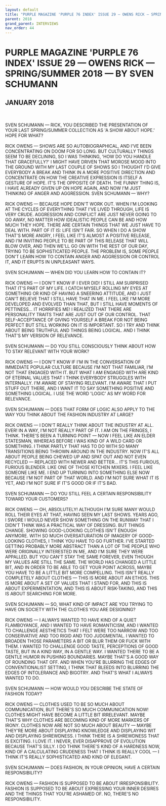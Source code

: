 ```yaml
---
layout: default
title: "PURPLE MAGAZINE 'PURPLE 76 INDEX' ISSUE 29 — OWENS RICK — SPRING/SUMMER 2018 — BY SVEN SCHUMANN"
parent: 2018
grand_parent: INTERVIEWS
nav_order: 44
---
```


# PURPLE MAGAZINE 'PURPLE 76 INDEX' ISSUE 29 — OWENS RICK — SPRING/SUMMER 2018 — BY SVEN SCHUMANN
## JANUARY 2018

<br><br>
SVEN SCHUMANN — RICK, YOU DESCRIBED THE PRESENTATION OF YOUR LAST SPRING/SUMMER COLLECTION AS 'A SHOW ABOUT HOPE.' HOPE FOR WHAT?
<br><br>
RICK OWENS — SHOWS ARE SO AUTOBIOGRAPHICAL, AND I'VE BEEN CONCENTRATING ON DOOM FOR SO LONG. BUT CULTURALLY THINGS SEEM TO BE DECLINING, SO I WAS THINKING, 'HOW DO YOU HANDLE THAT GRACEFULLY?' I MIGHT HAVE DRIVEN THAT MOROSE MOOD INTO THE GROUND WITH MY LAST COUPLE OF SHOWS SO I THOUGHT I'D GIVE EVERYBODY A BREAK AND THINK IN A MORE POSITIVE DIRECTION AND CONCENTRATE ON HOW THE CREATIVE EXPRESSION IS ITSELF A GESTURE OF HOPE. IT'S THE OPPOSITE OF DEATH. THE FUNNY THING IS, I HAVE ALREADY GIVEN UP ON HOPE AGAIN, AND NOW I'M JUST THINKING OF ANGER AND AGGRESSION.
SVEN SCHUMANN — WHY?
<br><br>
RICK OWENS — BECAUSE HOPE DIDN'T WORK OUT. WHEN I'M LOOKING AT THE CYCLES OF EVERYTHING THAT I'VE LIVED THROUGH, LIFE IS VERY CRUDE. AGGRESSION AND CONFLICT ARE JUST NEVER GOING TO GO AWAY, NO MATTER HOW IDEALISTIC PEOPLE CAN BE AND HOW MUCH THEY HOPE. THERE ARE CERTAIN THINGS THAT WE JUST HAVE TO DEAL WITH. PART OF IT IS: LIFE ISN'T FAIR. SO WHEN I DO A SHOW THAT'S MORE ANGRY, I FEEL LIKE IT'S ALMOST A POSITIVE RELEASE, AND I'M INVITING PEOPLE TO BE PART OF THIS RELEASE THAT WILL BLOW OVER, AND THEN WE'LL GO ON WITH THE REST OF OUR DAY, TRYING TO BE SOPHISTICATED PEOPLE. THE PROBLEM IS, SOME PEOPLE DON'T LEARN HOW TO CONTAIN ANGER AND AGGRESSION OR CONTROL IT, AND IT ERUPTS IN UNPLEASANT WAYS.
<br><br>
SVEN SCHUMANN — WHEN DID YOU LEARN HOW TO CONTAIN IT?
<br><br>
RICK OWENS — I DON'T KNOW IF I EVER DID! I STILL AM SURPRISED THAT IT'S PART OF MY LIFE. I CATCH MYSELF ROLLING MY EYES AT SOMETHING OR KIND OF HAVING A SNEERING ATTITUDE, AND I JUST CAN'T BELIEVE THAT I STILL HAVE THAT IN ME. I FEEL LIKE I'M MORE DEVELOPED AND EVOLVED THAN THAT, BUT I STILL HAVE MOMENTS OF PETTINESS… IT HORRIFIES ME! I REALIZED THAT THERE ARE PERSONALITY TRAITS THAT ARE JUST OUT OF OUR CONTROL. THAT SELF-ACCEPTANCE OF GIVING YOURSELF A BREAK FOR NOT BEING PERFECT BUT STILL WORKING ON IT IS IMPORTANT. SO I TRY AND THINK ABOUT BEING TRUTHFUL AND THINGS BEING LOGICAL. AND I THINK THAT'S MY VERSION OF RELEVANCE.
<br><br>
SVEN SCHUMANN — DO YOU STILL CONSCIOUSLY THINK ABOUT HOW TO STAY RELEVANT WITH YOUR WORK?
<br><br>
RICK OWENS — I DON'T KNOW IF I'M IN THE CONVERSATION OF IMMEDIATE POPULAR CULTURE BECAUSE I'M NOT THAT FAMILIAR, I'M NOT THAT ENGAGED WITH IT. BUT WHAT I AM ENGAGED WITH ARE KIND OF ETERNAL VALUES THAT I THINK EVERYBODY STRUGGLES WITH INTERNALLY. I'M AWARE OF STAYING RELEVANT. I'M AWARE THAT I PUT STUFF OUT THERE, AND I WANT IT TO SAY SOMETHING POSITIVE AND SOMETHING LOGICAL. I USE THE WORD 'LOGIC' AS MY WORD FOR RELEVANCE.
<br><br>
SVEN SCHUMANN — DOES THAT FORM OF LOGIC ALSO APPLY TO THE WAY YOU THINK ABOUT THE FASHION INDUSTRY AT LARGE?
<br><br>
RICK OWENS — I DON'T REALLY THINK ABOUT THE INDUSTRY AT ALL. EVER! IN A WAY, I'M NOT REALLY PART OF IT. I AM ON THE FRINGES, I THINK. THERE'S BEEN A TURNING POINT — NOW I FEEL LIKE AN ELDER STATESMAN, WHEREAS BEFORE I WAS KIND OF A WILD CARD OR SOMETHING. I THINK PARTLY THAT HAS TO DO WITH SO MANY TRANSITIONS BEING THROWN AROUND IN THE INDUSTRY. NOW IT'S ALL ABOUT PEOPLE BEING CHEWED UP AND SPAT OUT AND NOT EVEN RECYCLED — REPLACED WITH NEWER AND BETTER… IT'S THIS FURIOUS, FURIOUS BLENDER. LIKE ONE OF THOSE KITCHEN MIXERS. I FEEL LIKE SOMEONE LIKE ME. I END UP TURNING INTO SOMETHING ELSE NOW BECAUSE I'M NOT PART OF THAT WORLD. AND I'M NOT SURE WHAT IT IS YET, AND I'M NOT SURE IF IT'S GOOD OR IF IT'S BAD.
<br><br>
SVEN SCHUMANN — DO YOU STILL FEEL A CERTAIN RESPONSIBILITY TOWARD YOUR CUSTOMERS?
<br><br>
RICK OWENS — OH, ABSOLUTELY! ALTHOUGH I'M SURE MANY WOULD ROLL THEIR EYES AT THAT, HAVING SEEN MY LAST SHOWS. YEARS AGO, I SWORE I WOULD NEVER SHOW SOMETHING ON THE RUNWAY THAT I DIDN'T THINK WAS A PRACTICAL WAY OF DRESSING. BUT THINGS CHANGE. SHOWING GOOD-LOOKING CLOTHES ISN'T ENOUGH ANYMORE. WITH SO MUCH OVERSATURATION OF IMAGERY OF GOOD-LOOKING CLOTHES, I THINK YOU HAVE TO GO FURTHER. I'VE STARTED GETTING PROBABLY MORE ABSTRACT THAN A LOT OF THE PEOPLE WHO WERE ORIGINALLY INTERESTED IN ME, AND I'M SURE THEY WERE APPALLED. BUT YOU CAN'T STAY THE SAME FOREVER, EVEN THOUGH MY VALUES ARE STILL THE SAME. THE WORLD HAS CHANGED A LITTLE BIT, AND IN ORDER TO BE ABLE TO GET YOUR POINT ACROSS, MAYBE YOU HAVE TO BE A LITTLE BIT MORE COMPELLING. THIS ISN'T REALLY COMPLETELY ABOUT CLOTHES — THIS IS MORE ABOUT AN ETHOS. THIS IS MORE ABOUT A SET OF VALUES THAT I STAND FOR, AND THIS IS ABOUT EXPERIMENTATION, AND THIS IS ABOUT RISK-TAKING, AND THIS IS ABOUT SEARCHING FOR MORE.
<br><br>
SVEN SCHUMANN — SO, WHAT KIND OF IMPACT ARE YOU TRYING TO HAVE ON SOCIETY WITH THE CLOTHES YOU ARE DESIGNING?
<br><br>
RICK OWENS — I ALWAYS WANTED TO HAVE KIND OF A QUIET FLAMBOYANCE, AND I WANTED TO HAVE ROMANTICISM, AND I WANTED TO CHALLENGE AESTHETICS THAT I FELT WERE TOO NARROW AND TOO CONSERVATIVE AND TOO RIGID AND TOO JUDGMENTAL. I WANTED TO BROADEN THOSE PARAMETERS A BIT OR BLUR THEM OR FUCK WITH THEM. I WANTED TO CHALLENGE GOOD TASTE, PERCEPTIONS OF GOOD TASTE, BUT IN A KIND WAY, IN A GENTLE WAY. I WANTED THERE TO BE A GENTLE HUMOR IN PUSHING BOUNDARIES. MAYBE THAT'S A GOOD WAY OF ROUNDING THAT OFF. AND WHEN YOU'RE BLURRING THE EDGES OF CONVENTIONALIST SETTING, I THINK THAT BLEEDS INTO BLURRING THE EDGES OF INTOLERANCE AND BIGOTRY. AND THAT'S WHAT I ALWAYS WANTED TO DO.
<br><br>
SVEN SCHUMANN — HOW WOULD YOU DESCRIBE THE STATE OF FASHION TODAY?
<br><br>
RICK OWENS — CLOTHES USED TO BE SO MUCH ABOUT COMMUNICATION, BUT THERE'S SO MUCH COMMUNICATION NOW! CLOTHES MIGHT HAVE BECOME A LITTLE BIT IRRELEVANT. MAYBE THAT'S WHY CLOTHES ARE BECOMING KIND OF MORE MARKERS OF IRONY. CLOTHES NOW ARE NOT SO MUCH ABOUT BEAUTY — MAYBE THEY'RE MORE ABOUT DISPLAYING KNOWLEDGE AND DISPLAYING WIT AND DISPLAYING SHREWDNESS. I THINK THERE IS A SHREWDNESS THAT IS EXCITING. I LOVE IT. I NEVER, EVER DISAPPROVE OF EVOLUTION BECAUSE THAT'S SILLY. I DO THINK THERE'S KIND OF A HARDNESS NOW, KIND OF A CALCULATING CRUDENESS THAT I THINK IS REALLY COOL — I THINK IT'S REALLY SOPHISTICATED AND KIND OF ELEGANT.
<br><br>
SVEN SCHUMANN — DOES FASHION, IN YOUR OPINION, HAVE A CERTAIN RESPONSIBILITY?
<br><br>
RICK OWENS — FASHION IS SUPPOSED TO BE ABOUT IRRESPONSIBILITY. FASHION IS SUPPOSED TO BE ABOUT EXPRESSING YOUR INNER DESIRES AND THE THINGS THAT YOU'RE ASHAMED OF. NO, THERE'S NO RESPONSIBILITY.
<br><br>

